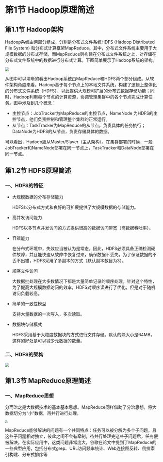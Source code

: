 # 第1节 Hadoop原理简述

## 第1.1节 Hadoop架构

Hadoop系统由两部分组成，分别是分布式文件系统HDFS (Hadoop Distributed File System) 和分布式计算框架MapReduce。其中，分布式文件系统主要用于大规模数据的分布式存储，而MapReduce则构建在分布式文件系统之上，对存储在分布式文件系统中的数据进行分布式计算。下图简单展示了Hadoop系统的架构。

<img src='D:\远程仓库\Big-Data-Review\file\hadoop1.png' style='zoom:80%'/>

从图中可以清晰的看出Hadoop系统由MapReduce和HDFS两个部分组成。从软件架构角度来看，Hadoop基于每个节点上的本地文件系统，构建了逻辑上整体化的分布式文件系统（HDFS），以此提供大规模可扩展的分布式数据存储功能；同时，Hadoop利用每个节点的计算资源，协调管理集群中的各个节点完成计算任务。图中涉及到几个概念：

- 主控节点：JobTracker为MapReduce的主控节点，NameNode 为HDFS的主控节点，他们负责控制和管理整个集群的正常运行。
- 从节点：TaskTracker为MapReduce的从节点，负责具体的任务执行；DataNode为HDFS的从节点，负责存储具体的数据。

可以看出，Hadoop服从Master/Slaver（主从架构）。在集群部署的时候，一般JobTracker和NameNode部署在同一节点上，TaskTracker和DataNode部署在同一节点。

## 第1.2节 HDFS原理简述

### 一、HDFS的特征

- 大规模数据的分布存储能力

  HDFS以分布式方式和良好的可扩展提供了大规模数据的存储能力。

- 高并发访问能力

  HDFS以多节点并发访问的方式提供很高的数据访问带宽（高数据吞吐率）。

- 容错能力

  在分布式环境中，失效应当被认为是常态。因此，HDFS必须具备正确检测硬件故障，并且能快速从故障中恢复过来，确保数据不丢失。为了保证数据的不丢不出错，HDFS采用了多副本的方式（默认副本数目为3）。

- 顺序文件访问

  大数据批处理在大多数情况下都是大量简单记录的顺序处理。针对这个特性，为了提高大规模数据访问的效率，HDFS对顺序读进行了优化，但是对于随机访问负载较高。

- 简单的一致性模型

  支持大量数据的一次写入，多次读取。

- 数据块存储模式

  HDFS采用基于大粒度数据块的方式进行文件存储。默认的块大小是64MB，这样的好处是可以减少元数据的数量。

### 二、HDFS的架构

<img src="D:\远程仓库\Big-Data-Review\file\HDFS1.jpg" style="zoom:80%;" />



## 第1.3节 MapReduce原理简述

### 一、MapReduce思想

分而治之是大数据技术的基本基本思想。MapReduce同样借助了分治思想，将大数据切分为“小”数据，再并行进行处理。

<img src="https://github.com/luzhouxiaobai/Big-Data-Review/blob/master/file/mapreduce1.jpg" style="zoom:50%" />

MapReduce能够解决的问题有一个共同特点：任务可以被分解为多个子问题，且这些子问题相对独立，彼此之间不会有牵制，待并行处理完这些子问题后，任务便被解决。在实际应用中，这类问题非常庞大，谷歌在论文中提到了MapReduce的一些典型应用，包括分布式grep、URL访问频率统计、Web连接图反转、倒排索引构建、分布式排序等
